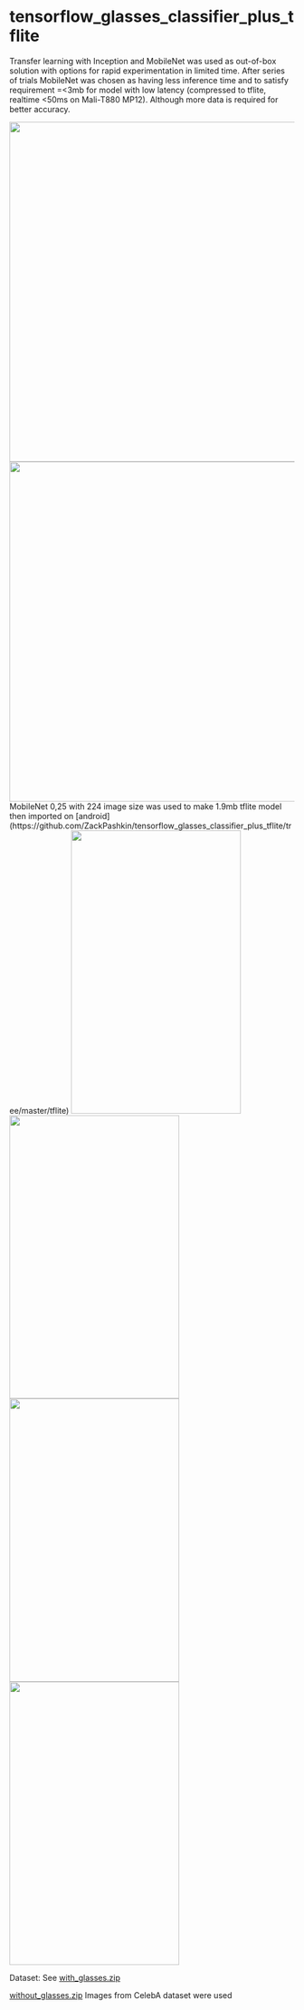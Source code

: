 # tensorflow_glasses_classifier_plus_tflite


Transfer learning with Inception and MobileNet was used as out-of-box solution with options for rapid experimentation in limited time. After series of trials MobileNet was chosen as having less inference time and to satisfy requirement =<3mb for model with low latency (compressed to tflite, realtime <50ms on Mali-T880 MP12). Although more data is required for better accuracy.

<img src="https://github.com/ZackPashkin/tensorflow_glasses_classifier_plus_tflite/blob/master/Screenshot%20from%202018-12-10%2004-03-46.png" width="1100" height="600" />


<img src="https://github.com/ZackPashkin/tensorflow_glasses_classifier_plus_tflite/blob/master/Screenshot%20from%202018-12-10%2004-33-28.png" width="1100" height="600" />
MobileNet 0,25 with 224 image size was used to make 1.9mb tflite model then imported on [android](https://github.com/ZackPashkin/tensorflow_glasses_classifier_plus_tflite/tree/master/tflite)


<img src="https://github.com/ZackPashkin/tensorflow_glasses_classifier_plus_tflite/blob/master/tflite/Screenshot_20181210-015903_TfLiteCameraDemo.jpg" width="300" height="500" />
<img src="https://github.com/ZackPashkin/tensorflow_glasses_classifier_plus_tflite/blob/master/tflite/Screenshot_20181210-020443_TfLiteCameraDemo.jpg" width="300" height="500" />
<img src="https://github.com/ZackPashkin/tensorflow_glasses_classifier_plus_tflite/blob/master/tflite/Screenshot_20181210-033728_MTP%20application.jpg" width="300" height="500" />
<img src="https://github.com/ZackPashkin/tensorflow_glasses_classifier_plus_tflite/blob/master/tflite/Screenshot_20181210-015518_TfLiteCameraDemo.jpg" width="300" height="500" />

Dataset:
See 
[with_glasses.zip](https://github.com/ZackPashkin/tensorflow_glasses_classifier_plus_tflite/blob/master/with_glasses.zip)

[without_glasses.zip](https://github.com/ZackPashkin/tensorflow_glasses_classifier_plus_tflite/blob/master/without_glasses.zip)
Images from CelebA dataset were used 
